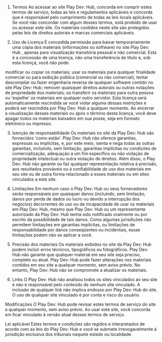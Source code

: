 1. Termos
Ao acessar ao site Play Dev: Hub, concorda em cumprir estes termos de serviço, todas as leis e regulamentos aplicáveis ​​e concorda que é responsável pelo cumprimento de todas as leis locais aplicáveis. Se você não concordar com algum desses termos, está proibido de usar ou acessar este site. Os materiais contidos neste site são protegidos pelas leis de direitos autorais e marcas comerciais aplicáveis.

2. Uso de Licença
É concedida permissão para baixar temporariamente uma cópia dos materiais (informações ou software) no site Play Dev: Hub , apenas para visualização transitória pessoal e não comercial. Esta é a concessão de uma licença, não uma transferência de título e, sob esta licença, você não pode: 

modificar ou copiar os materiais; 
usar os materiais para qualquer finalidade comercial ou para exibição pública (comercial ou não comercial); 
tentar descompilar ou fazer engenharia reversa de qualquer software contido no site Play Dev: Hub; 
remover quaisquer direitos autorais ou outras notações de propriedade dos materiais; ou 
transferir os materiais para outra pessoa ou 'espelhe' os materiais em qualquer outro servidor.
Esta licença será automaticamente rescindida se você violar alguma dessas restrições e poderá ser rescindida por Play Dev: Hub a qualquer momento. Ao encerrar a visualização desses materiais ou após o término desta licença, você deve apagar todos os materiais baixados em sua posse, seja em formato eletrónico ou impresso.

3. Isenção de responsabilidade
Os materiais no site da Play Dev: Hub são fornecidos 'como estão'. Play Dev: Hub não oferece garantias, expressas ou implícitas, e, por este meio, isenta e nega todas as outras garantias, incluindo, sem limitação, garantias implícitas ou condições de comercialização, adequação a um fim específico ou não violação de propriedade intelectual ou outra violação de direitos.
Além disso, o Play Dev: Hub não garante ou faz qualquer representação relativa à precisão, aos resultados prováveis ​​ou à confiabilidade do uso dos materiais em seu site ou de outra forma relacionado a esses materiais ou em sites vinculados a este site.
4. Limitações
Em nenhum caso o Play Dev: Hub ou seus fornecedores serão responsáveis ​​por quaisquer danos (incluindo, sem limitação, danos por perda de dados ou lucro ou devido a interrupção dos negócios) decorrentes do uso ou da incapacidade de usar os materiais em Play Dev: Hub, mesmo que Play Dev: Hub ou um representante autorizado da Play Dev: Hub tenha sido notificado oralmente ou por escrito da possibilidade de tais danos. Como algumas jurisdições não permitem limitações em garantias implícitas, ou limitações de responsabilidade por danos conseqüentes ou incidentais, essas limitações podem não se aplicar a você.

5. Precisão dos materiais
Os materiais exibidos no site da Play Dev: Hub podem incluir erros técnicos, tipográficos ou fotográficos. Play Dev: Hub não garante que qualquer material em seu site seja preciso, completo ou atual. Play Dev: Hub pode fazer alterações nos materiais contidos em seu site a qualquer momento, sem aviso prévio. No entanto, Play Dev: Hub não se compromete a atualizar os materiais.

6. Links
O Play Dev: Hub não analisou todos os sites vinculados ao seu site e não é responsável pelo conteúdo de nenhum site vinculado. A inclusão de qualquer link não implica endosso por Play Dev: Hub do site. O uso de qualquer site vinculado é por conta e risco do usuário.



Modificações
O Play Dev: Hub pode revisar estes termos de serviço do site a qualquer momento, sem aviso prévio. Ao usar este site, você concorda em ficar vinculado à versão atual desses termos de serviço.

Lei aplicável
Estes termos e condições são regidos e interpretados de acordo com as leis do Play Dev: Hub e você se submete irrevogavelmente à jurisdição exclusiva dos tribunais naquele estado ou localidade.
